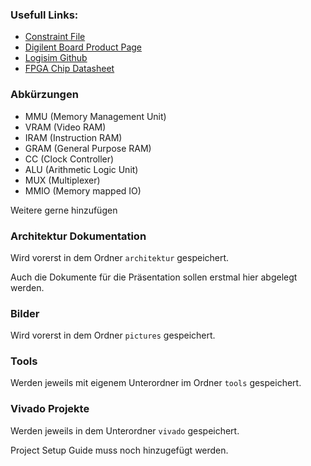 ### Usefull Links:

- [Constraint File](https://github.com/Digilent/digilent-xdc/blob/master/Arty-A7-35-Master.xdc)
- [Digilent Board Product Page](https://digilent.com/reference/programmable-logic/arty-a7/start)
- [Logisim Github](https://github.com/logisim-evolution/logisim-evolution?tab=readme-ov-file#download)
- [FPGA Chip Datasheet](https://docs.amd.com/v/u/en-US/ds180_7Series_Overview)

### Abkürzungen
- MMU (Memory Management Unit)
- VRAM (Video RAM)
- IRAM (Instruction RAM)
- GRAM (General Purpose RAM)
- CC (Clock Controller)
- ALU (Arithmetic Logic Unit)
- MUX (Multiplexer)
- MMIO (Memory mapped IO)

Weitere gerne hinzufügen

### Architektur Dokumentation

Wird vorerst in dem Ordner `architektur` gespeichert.

Auch die Dokumente für die Präsentation sollen erstmal hier abgelegt werden.
    

### Bilder

Wird vorerst in dem Ordner `pictures` gespeichert.

### Tools

Werden jeweils mit eigenem Unterordner im Ordner `tools` gespeichert.

### Vivado Projekte 

Werden jeweils in dem Unterordner `vivado` gespeichert.

Project Setup Guide muss noch hinzugefügt werden.

    



